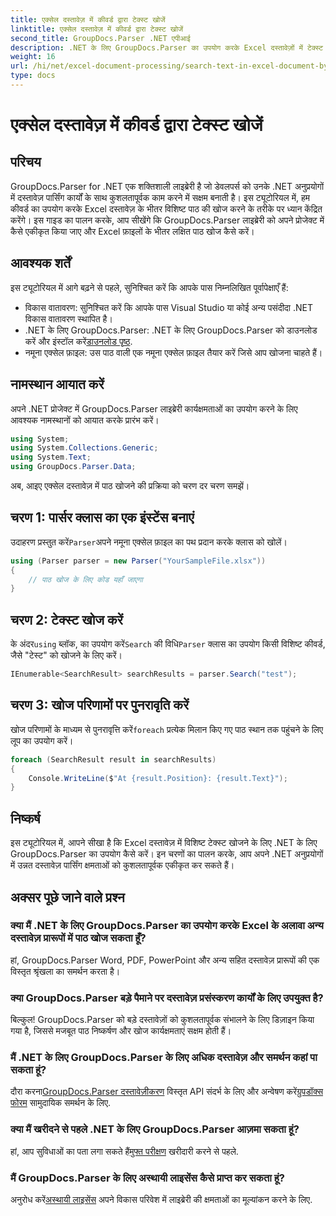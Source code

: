 ```yaml
---
title: एक्सेल दस्तावेज़ में कीवर्ड द्वारा टेक्स्ट खोजें
linktitle: एक्सेल दस्तावेज़ में कीवर्ड द्वारा टेक्स्ट खोजें
second_title: GroupDocs.Parser .NET एपीआई
description: .NET के लिए GroupDocs.Parser का उपयोग करके Excel दस्तावेज़ों में टेक्स्ट खोजना सीखें। अपने .NET अनुप्रयोगों में उन्नत टेक्स्ट खोज क्षमताओं को एकीकृत करें।
weight: 16
url: /hi/net/excel-document-processing/search-text-in-excel-document-by-keyword/
type: docs
---
```

# एक्सेल दस्तावेज़ में कीवर्ड द्वारा टेक्स्ट खोजें

## परिचय
GroupDocs.Parser for .NET एक शक्तिशाली लाइब्रेरी है जो डेवलपर्स को उनके .NET अनुप्रयोगों में दस्तावेज़ पार्सिंग कार्यों के साथ कुशलतापूर्वक काम करने में सक्षम बनाती है। इस ट्यूटोरियल में, हम कीवर्ड का उपयोग करके Excel दस्तावेज़ के भीतर विशिष्ट पाठ की खोज करने के तरीके पर ध्यान केंद्रित करेंगे। इस गाइड का पालन करके, आप सीखेंगे कि GroupDocs.Parser लाइब्रेरी को अपने प्रोजेक्ट में कैसे एकीकृत किया जाए और Excel फ़ाइलों के भीतर लक्षित पाठ खोज कैसे करें।
## आवश्यक शर्तें
इस ट्यूटोरियल में आगे बढ़ने से पहले, सुनिश्चित करें कि आपके पास निम्नलिखित पूर्वापेक्षाएँ हैं:
- विकास वातावरण: सुनिश्चित करें कि आपके पास Visual Studio या कोई अन्य पसंदीदा .NET विकास वातावरण स्थापित है।
-  .NET के लिए GroupDocs.Parser: .NET के लिए GroupDocs.Parser को डाउनलोड करें और इंस्टॉल करें[डाउनलोड पृष्ठ](https://releases.groupdocs.com/parser/net/).
- नमूना एक्सेल फ़ाइल: उस पाठ वाली एक नमूना एक्सेल फ़ाइल तैयार करें जिसे आप खोजना चाहते हैं।

## नामस्थान आयात करें
अपने .NET प्रोजेक्ट में GroupDocs.Parser लाइब्रेरी कार्यक्षमताओं का उपयोग करने के लिए आवश्यक नामस्थानों को आयात करके प्रारंभ करें।
```csharp
using System;
using System.Collections.Generic;
using System.Text;
using GroupDocs.Parser.Data;
```

अब, आइए एक्सेल दस्तावेज़ में पाठ खोजने की प्रक्रिया को चरण दर चरण समझें।
## चरण 1: पार्सर क्लास का एक इंस्टेंस बनाएं
 उदाहरण प्रस्तुत करें`Parser`अपने नमूना एक्सेल फ़ाइल का पथ प्रदान करके क्लास को खोलें।
```csharp
using (Parser parser = new Parser("YourSampleFile.xlsx"))
{
    // पाठ खोज के लिए कोड यहाँ जाएगा
}
```
## चरण 2: टेक्स्ट खोज करें
 के अंदर`using` ब्लॉक, का उपयोग करें`Search` की विधि`Parser` क्लास का उपयोग किसी विशिष्ट कीवर्ड, जैसे "टेस्ट" को खोजने के लिए करें।
```csharp
IEnumerable<SearchResult> searchResults = parser.Search("test");
```
## चरण 3: खोज परिणामों पर पुनरावृति करें
 खोज परिणामों के माध्यम से पुनरावृत्ति करें`foreach` प्रत्येक मिलान किए गए पाठ स्थान तक पहुंचने के लिए लूप का उपयोग करें।
```csharp
foreach (SearchResult result in searchResults)
{
    Console.WriteLine($"At {result.Position}: {result.Text}");
}
```

## निष्कर्ष
इस ट्यूटोरियल में, आपने सीखा है कि Excel दस्तावेज़ में विशिष्ट टेक्स्ट खोजने के लिए .NET के लिए GroupDocs.Parser का उपयोग कैसे करें। इन चरणों का पालन करके, आप अपने .NET अनुप्रयोगों में उन्नत दस्तावेज़ पार्सिंग क्षमताओं को कुशलतापूर्वक एकीकृत कर सकते हैं।

## अक्सर पूछे जाने वाले प्रश्न
### क्या मैं .NET के लिए GroupDocs.Parser का उपयोग करके Excel के अलावा अन्य दस्तावेज़ प्रारूपों में पाठ खोज सकता हूँ?
हां, GroupDocs.Parser Word, PDF, PowerPoint और अन्य सहित दस्तावेज़ प्रारूपों की एक विस्तृत श्रृंखला का समर्थन करता है।
### क्या GroupDocs.Parser बड़े पैमाने पर दस्तावेज़ प्रसंस्करण कार्यों के लिए उपयुक्त है?
बिल्कुल! GroupDocs.Parser को बड़े दस्तावेज़ों को कुशलतापूर्वक संभालने के लिए डिज़ाइन किया गया है, जिससे मजबूत पाठ निष्कर्षण और खोज कार्यक्षमताएं सक्षम होती हैं।
### मैं .NET के लिए GroupDocs.Parser के लिए अधिक दस्तावेज़ और समर्थन कहां पा सकता हूं?
 दौरा करना[GroupDocs.Parser दस्तावेज़ीकरण](https://tutorials.groupdocs.com/parser/net/) विस्तृत API संदर्भ के लिए और अन्वेषण करें[ग्रुपडॉक्स फोरम](https://forum.groupdocs.com/c/parser/17) सामुदायिक समर्थन के लिए.
### क्या मैं खरीदने से पहले .NET के लिए GroupDocs.Parser आज़मा सकता हूं?
 हां, आप सुविधाओं का पता लगा सकते हैं[मुफ्त परीक्षण](https://releases.groupdocs.com/) खरीदारी करने से पहले.
### मैं GroupDocs.Parser के लिए अस्थायी लाइसेंस कैसे प्राप्त कर सकता हूं?
 अनुरोध करें[अस्थायी लाइसेंस](https://purchase.groupdocs.com/temporary-license/) अपने विकास परिवेश में लाइब्रेरी की क्षमताओं का मूल्यांकन करने के लिए.
